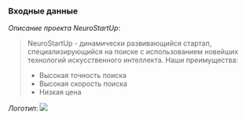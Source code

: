 ### Входные данные

_Описание проекта NeuroStartUp_:
> NeuroStartUp - динамически развивающийся стартап, специализирующийся на поиске с использованием новейших технологий искусственного интеллекта.
> Наши преимущества:
> * Высокая точность поиска
> * Высокая скорость поиска
> * Низкая цена

_Логотип_:
![](https://i.imgur.com/IZORWiI.png)
